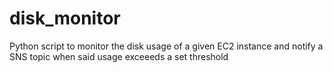 # disk_monitor
Python script to monitor the disk usage of a given EC2 instance and notify a SNS topic when said usage exceeeds a set threshold
